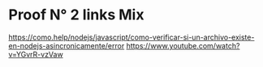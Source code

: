 # Proof N° 2 links Mix
https://como.help/nodejs/javascript/como-verificar-si-un-archivo-existe-en-nodejs-asincronicamente/error
https://www.youtube.com/watch?v=YGvrR-vzVaw